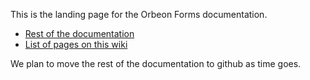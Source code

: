 This is the landing page for the Orbeon Forms documentation.

- [Rest of the documentation](http://wiki.orbeon.com/forms)
- [List of pages on this wiki](/orbeon/orbeon-forms/wiki/_pages)

We plan to move the rest of the documentation to github as time goes.